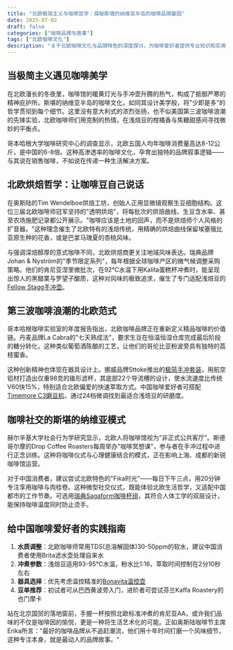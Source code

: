 ```yaml
---
title: "北欧极简主义与咖啡哲学：探秘斯堪的纳维亚半岛的咖啡品牌基因"
date: 2025-07-02
draft: false
categories: ["咖啡品牌与故事"]
tags: ["北欧咖啡文化"]
description: "关于北欧咖啡文化与品牌特色的深度探讨，为咖啡爱好者提供专业知识和实用指南。"
---
```


## 当极简主义遇见咖啡美学
在北欧漫长的冬夜里，咖啡馆的暖黄灯光与手冲壶升腾的热气，构成了抵御严寒的精神庇护所。斯堪的纳维亚半岛的咖啡文化，如同其设计美学般，将"少即是多"的哲学贯彻到每个细节。这里没有意大利式的浓烈张扬，也不似美国第三波咖啡浪潮的先锋实验，北欧咖啡师们用克制的热情，在浅焙豆的柑橘香与焦糖甜感间寻找微妙的平衡点。

哥本哈根大学咖啡研究中心的调查显示，北欧五国人均年咖啡消费量高达8-12公斤，是中国的6-8倍。这种高渗透率的咖啡文化，孕育出独特的品牌叙事逻辑——与其说在销售咖啡，不如说在传递一种生活解决方案。

## 北欧烘焙哲学：让咖啡豆自己说话
在奥斯陆的Tim Wendelboe烘焙工坊，创始人正用显微镜观察生豆细胞结构。这位三届北欧咖啡师冠军坚持的"透明烘焙"，将每批次的烘焙曲线、生豆含水率、甚至农场施肥记录都公开展示。"咖啡应该是土地的回声，而不是烘焙师个人风格的扩音器。"这种理念催生了北欧特有的浅焙传统，用精确的烘焙曲线保留埃塞俄比亚原生种的花香，或是巴拿马瑰夏的杏桃风味。

与强调深焙醇厚的意式咖啡不同，北欧烘焙商更关注地域风味表达。瑞典品牌Johan & Nyström的"季节限定系列"，每年根据全球咖啡产区的微气候调整采购策略。他们的肯尼亚涅里微批次，在92℃水温下用Kalita蛋糕杯冲煮时，能呈现出惊人的黑醋栗与罗望子酸质，这种对风味的极致追求，催生了专门适配浅焙豆的[Fellow Stagg手冲壶](https://www.amazon.com/s?k=Fellow%20Stagg%E6%89%8B%E5%86%B2%E5%A3%B6&tag=coffeeprism-20)。

## 第三波咖啡浪潮的北欧范式
哥本哈根咖啡实验室的年度报告指出，北欧咖啡品牌正在重新定义精品咖啡的价值链。丹麦品牌La Cabra的"七天熟成法"，要求生豆在恒温恒湿仓库完成最后阶段的糖分转化，这种类似葡萄酒陈酿的工艺，让他们的哥伦比亚粉波旁具有独特的荔枝蜜香。

这种创新精神也体现在器具设计上。挪威品牌Sttoke推出的[极简手冲套装](https://www.amazon.com/s?k=%E6%9E%81%E7%AE%80%E6%89%8B%E5%86%B2%E5%A5%97%E8%A3%85&tag=coffeeprism-20)，用航空铝材打造出仅重98克的锥形滤杯，其底部22个导流槽的设计，使水流速度比传统V60快15%，特别适合北欧偏爱的快速萃取方式。中国咖啡爱好者可搭配[Timemore C3磨豆机](https://www.amazon.com/s?k=Timemore%20C3%E7%A3%A8%E8%B1%86%E6%9C%BA&tag=coffeeprism-20)，通过24档微调找到最适合浅焙豆的研磨度。

## 咖啡社交的斯堪的纳维亚模式
赫尔辛基大学社会行为学研究显示，北欧人将咖啡馆视为"非正式公共客厅"。斯德哥尔摩的Drop Coffee Roasters每周举办"咖啡冥想课"，参与者在手冲过程中进行正念训练。这种将咖啡仪式与心理健康结合的模式，正在影响上海、成都的新锐咖啡馆运营。

对于中国消费者，建议尝试北欧特色的"Fika时光"——每日下午三点，用20分钟专注享用咖啡与肉桂卷。这种微型社交仪式，既能体验北欧生活哲学，又适配中国都市的工作节奏。可选用[瑞典Sagaform咖啡杯组](https://www.amazon.com/s?k=%E7%91%9E%E5%85%B8Sagaform%E5%92%96%E5%95%A1%E6%9D%AF%E7%BB%84&tag=coffeeprism-20)，其符合人体工学的双层设计，能保持咖啡温度同时防止烫手。

## 给中国咖啡爱好者的实践指南
1. **水质调整**：北欧咖啡师常用TDS(总溶解固体)30-50ppm的软水，建议中国消费者使用Brita滤水壶处理自来水
2. **冲煮参数**：浅焙豆适用93-95℃水温，粉水比1:16，萃取时间控制在2分10秒左右
3. **器具选择**：优先考虑温控精准的[Bonavita温控壶](https://www.amazon.com/s?k=Bonavita%E6%B8%A9%E6%8E%A7%E5%A3%B6&tag=coffeeprism-20)
4. **豆单推荐**：初试者可从巴西黄波旁入门，进阶者可尝试芬兰Kaffa Roastery的也门摩卡

站在北京国贸的落地窗前，手握一杯按照北欧标准冲煮的肯尼亚AA，或许我们品味的不仅是咖啡因的愉悦，更是一种将生活艺术化的可能。正如奥斯陆咖啡节主席Erika所言："最好的咖啡品牌从不追赶潮流，他们用十年时间打磨一个风味细节，这种专注本身，就是最动人的品牌故事。"